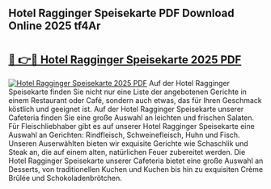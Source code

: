 ## Hotel Ragginger Speisekarte PDF Download Online 2025 tf4Ar

# <h2><a href="http://gcdpygn.nevu.top/?p=Hotel+Ragginger+Speisekarte">🔗 👉🔴 Hotel Ragginger Speisekarte 2025 PDF</a></h2>

[![Hotel Ragginger Speisekarte 2025 PDF](https://i.imgur.com/dBaPXMq.png)](http://gcdpygn.nevu.top/?p=Hotel+Ragginger+Speisekarte)
Auf der Hotel Ragginger Speisekarte finden Sie nicht nur eine Liste der angebotenen Gerichte in einem Restaurant oder Café, sondern auch etwas, das für Ihren Geschmack köstlich und geeignet ist. Auf der Hotel Ragginger Speisekarte unserer Cafeteria finden Sie eine große Auswahl an leichten und frischen Salaten. Für Fleischliebhaber gibt es auf unserer Hotel Ragginger Speisekarte eine Auswahl an Gerichten: Rindfleisch, Schweinefleisch, Huhn und Fisch. Unseren Auserwählten bieten wir exquisite Gerichte wie Schaschlik und Steak an, die auf einem alten, natürlichen Feuer zubereitet werden. Die Hotel Ragginger Speisekarte unserer Cafeteria bietet eine große Auswahl an Desserts, von traditionellen Kuchen und Kuchen bis hin zu exquisiten Crème Brûlée und Schokoladenbrötchen.
